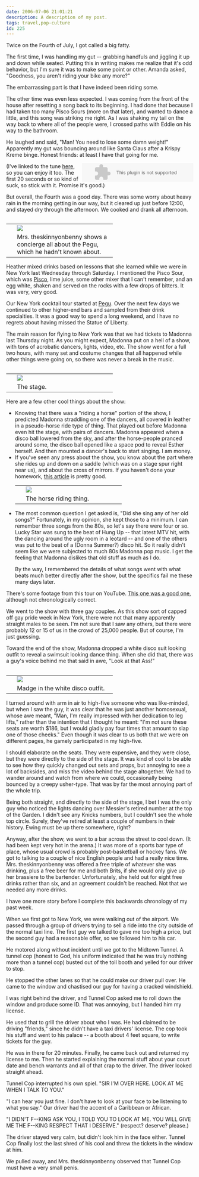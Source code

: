 ```yaml
---
date: 2006-07-06 21:01:21
description: A description of my post.
tags: travel,pop-culture
id: 225
---
```

Twice on the Fourth of July, I got called a big fatty.

The first time, I was handling my gut -- grabbing handfuls and jiggling it up and down while seated.  Putting this in writing makes me realize that it's odd behavior, but I'm sure it was to make some point or other.  Amanda asked, "Goodness, you aren't riding your bike any more?"

The embarrassing part is that I have indeed been riding some.  
<!--more-->
The other time was even less expected.  I was coming from the front of the house after resetting a song back to its beginning.  I had done that because I had taken too many Pisco Sours (more on that later), and wanted to dance a little, and this song was striking me right.  As I was shaking my tail on the way back to where all of the people were, I crossed paths with Eddie on his way to the bathroom.

He laughed and said, "Man!  You need to lose some damn weight!"  Apparently my gut was bouncing around like Santa Claus after a Krispy Kreme binge.  Honest friends:  at least I have that going for me.

<EMBED  type="application/x-mplayer2" src="/sound/AverageMan.mp3" autostart="0" showcontrols="1"   height="50" border="1" align="right" /><noembed>You will just have to imagine the tune.  Your browser doesn&#8217;t support this plugin.</noembed>(I've linked to the tune <a href="/sound/AverageMan.mp3" target="_blank">here</a>, so you can enjoy it too.  The first 20 seconds or so kind of suck, so stick with it.  Promise it's good.)


But overall, the Fourth was a good day.  There was some worry about heavy rain in the morning getting in our way, but it cleared up just before 12:00, and stayed dry through the afternoon.  We cooked and drank all afternoon.

<table cellpadding="2" align="right"><tr><td width="5" rowspan="2"><spacer type="block" width="5" height="1"></td><td width="250" ><img src="/img/bellman.jpg"></td></tr><tr><td class="caption" width="250">Mrs. theskinnyonbenny shows a concierge all about the Pegu, which he hadn't known about.</td></tr></table>

Heather mixed drinks based on lessons that she learned while we were in New York last Wednesday through Saturday.  I mentioned the Pisco Sour, which was <a href="http://en.wikipedia.org/wiki/Pisco" target="_blank">Pisco</a>, lime juice, some other mixer that I can't remember, and an egg white, shaken and served on the rocks with a few drops of bitters.  It was very, very good.

Our New York cocktail tour started at <a href="http://www.peguclub.com/flash/" target="_blank">Pegu</a>.  Over the next few days we continued to other higher-end bars and sampled from their drink specialties.  It was a good way to spend a long weekend, and I have no regrets about having missed the Statue of Liberty.

The main reason for flying to New York was that we had tickets to Madonna last Thursday night.  As you might expect, Madonna put on a hell of a show, with tons of acrobatic dancers, lights, video, etc.  The show went for a full two hours, with many set and costume changes that all happened while other things were going on, so there was never a break in the music.  

<table cellpadding="2" align="right"><tr><td width="5" rowspan="2"><spacer type="block" width="5" height="1"></td><td width="250" ><img src="/img/madonnastage.jpg"></td></tr><tr><td class="caption" width="250">The stage.</td></tr></table>

Here are a few other cool things about the show:

<ul><li>Knowing that there was a "riding a horse" portion of the show, I predicted Madonna straddling one of the dancers, all covered in leather in a pseudo-horse ride type of thing.  That played out before Madonna even hit the stage, with pairs of dancers.  Madonna appeared when a disco ball lowered from the sky, and after the horse-people pranced around some, the disco ball opened like a space pod to reveal Esther herself.  And then mounted a dancer's back to start singing.  I am money.</li>

<li>If you've seen any press about the show, you know about the part where she rides up and down on a saddle (which was on a stage spur right near us), and about the cross of mirrors.  If you haven't done your homework, <a href="http://www.thesop.org/article.php?id=1488">this article</a> is pretty good.</li>

<table cellpadding="2" align="right"><tr><td width="5" rowspan="2"><spacer type="block" width="5" height="1"></td><td width="250" ><img src="/img/madonnahorse.jpg"></td></tr><tr><td class="caption" width="250">The horse riding thing.</td></tr></table>

<li>The most common question I get asked is, "Did she sing any of her old songs?"  Fortunately, in my opinion, she kept those to a minimum.  I can remember three songs from the 80s, so let's say there were four or so.  Lucky Star was sung to the beat of Hung Up -- that latest MTV hit, with the dancing around the ugly room in a leotard -- and one of the others was put to the beat of a (Donna Summer?) disco hit.  So it really didn't seem like we were subjected to much 80s Madonna pop music.  I get the feeling that Madonna dislikes that old stuff as much as I do.

By the way, I remembered the details of what songs went with what beats much better directly after the show, but the specifics fail me these many days later.</li></ul>

There's some footage from this tour on YouTube.  <a href="http://youtube.com/watch?v=nt-b7wV0AzE&search=madonna%20concert
" target="_blank">This one was a good one</a>, although not chronologically correct.

We went to the show with three gay couples.  As this show sort of capped off gay pride week in New York, there were not that many apparently straight males to be seen.  I'm not sure that I saw any others, but there were probably 12 or 15 of us in the crowd of 25,000 people.  But of course, I'm just guessing.

Toward the end of the show, Madonna dropped a white disco suit looking outfit to reveal a swimsuit looking dance thing.  When she did that, there was a guy's voice behind me that said in awe, "Look at that Ass!"

<table cellpadding="2" align="right"><tr><td width="5" rowspan="2"><spacer type="block" width="5" height="1"></td><td width="250" ><img src="/img/madonna2.jpg"></td></tr><tr><td class="caption" width="250">Madge in the white disco outfit.</td></tr></table>

I turned around with arm in air to high-five someone who was like-minded, but when I saw the guy, it was clear that he was just another homosexual, whose awe meant, "Man, I'm really impressed with her dedication to leg lifts," rather than the intention that I thought he meant:  "I'm not sure these seats are worth $186, but I would gladly pay four times that amount to slap one of those cheeks."  Even though it was clear to us both that we were on different pages, he gamely participated in my high-five.

I should elaborate on the seats.  They were expensive, and they were close, but they were directly to the side of the stage.  It was kind of cool to be able to see how they quickly changed out sets and props, but annoying to see a lot of backsides, and miss the video behind the stage altogether.  We had to wander around and watch from where we could, occasionally being bounced by a creepy usher-type.  That was by far the most annoying part of the whole trip.

Being both straight, and directly to the side of the stage, I bet I was the only guy who noticed the lights dancing over Messier's retired number at the top of the Garden.  I didn't see any Knicks numbers, but I couldn't see the whole top circle.  Surely, they've retired at least a couple of numbers in their history.  Ewing must be up there somewhere, right?

Anyway, after the show, we went to a bar across the street to cool down.  (It had been kept very hot in the arena.)  It was more of a sports bar type of place, whose usual crowd is probably post-basketball or hockey fans.  We got to talking to a couple of nice English people and had a really nice time.  Mrs. theskinnyonbenny was offered a free triple of whatever she was drinking, plus a free beer for me and both Brits, if she would only give up her brassiere to the bartender.  Unfortunately, she held out for eight free drinks rather than six, and an agreement couldn't be reached.  Not that we needed any more drinks.

I have one more story before I complete this backwards chronology of my past week.

When we first got to New York, we were walking out of the airport.  We passed through a group of drivers trying to sell a ride into the city outside of the normal taxi line.  The first guy we talked to gave me too high a price, but the second guy had a reasonable offer, so we followed him to his car.

He motored along without incident until we got to the Midtown Tunnel.  A tunnel cop (honest to God, his uniform indicated that he was truly nothing more than a tunnel cop) busted out of the toll booth and yelled for our driver to stop.

He stopped the other lanes so that he could make our driver pull over.  He came to the window and chastised our guy for having a cracked windshield.

I was right behind the driver, and Tunnel Cop asked me to roll down the window and produce some ID.  That was annoying, but I handed him my license.

He used that to grill the driver about who I was.  He had claimed to be driving "friends," since he didn't have a taxi drivers' license.  The cop took his stuff and went to his palace -- a booth about 4 feet square, to write tickets for the guy.

He was in there for 20 minutes.  Finally, he came back out and returned my license to me.  Then he started explaining the normal stuff about your court date and bench warrants and all of that crap to the driver.  The driver looked straight ahead.

Tunnel Cop interrupted his own spiel.  "SIR I'M OVER HERE.  LOOK AT ME WHEN I TALK TO YOU."

"I can hear you just fine.  I don't have to look at your face to be listening to what you say."  Our driver had the accent of a Caribbean or African.

"I DIDN'T F--KING ASK YOU, I TOLD YOU TO LOOK AT ME.  YOU WILL GIVE ME THE F--KING RESPECT THAT I DESERVE."  (respect?  deserve?  please.)

The driver stayed very calm, but didn't look him in the face either.  Tunnel Cop finally lost the last shred of his cool and threw the tickets in the window at him.

We pulled away, and Mrs. theskinnyonbenny observed that Tunnel Cop must have a very small penis.

